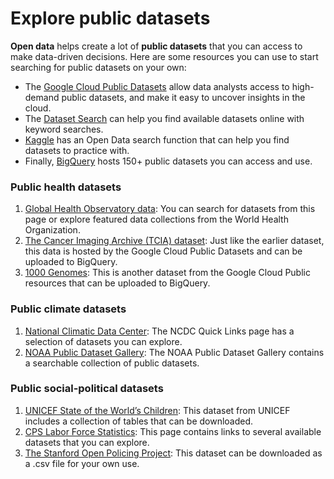 # Explore public datasets

**Open data** helps create a lot of **public datasets** that you can access to make data-driven decisions. Here are some resources you can use to start searching for public datasets on your own:

* The [Google Cloud Public Datasets](https://cloud.google.com/public-datasets "This link takes you to the Google Cloud Public Datasets site.") allow data analysts access to high-demand public datasets, and make it easy to uncover insights in the cloud.
* The [Dataset Search](https://datasetsearch.research.google.com/ "This link takes you to Google's dataset search engine.") can help you find available datasets online with keyword searches.
* [Kaggle](https://www.kaggle.com/datasets?utm_medium=paid&utm_source=google.com+search&utm_campaign=datasets&gclid=CjwKCAiAt9z-BRBCEiwA_bWv-L6PpACh6RzmrJjQjmNGCCE7kky1FCtc6Jf1qld-4NwDMYL0WsUyxBoCdwAQAvD_BwE "This link takes you to the Kaggle Datasets page where you can explore, analyze, and share data.") has an Open Data search function that can help you find datasets to practice with.
* Finally, [BigQuery](https://cloud.google.com/bigquery/public-data "This link takes you to the BigQuery public datasets documentation.") hosts 150+ public datasets you can access and use.

### **Public health datasets**

1. [Global Health Observatory data](https://www.who.int/data/collections "This link takes you to the World Health Organization's data collections site."): You can search for datasets from this page or explore featured data collections from the World Health Organization.
2. [The Cancer Imaging Archive (TCIA) dataset](https://cloud.google.com/healthcare/docs/resources/public-datasets/tcia "This link takes you to the Google Cloud Cancer Imaging Archive (TCIA) overview page."): Just like the earlier dataset, this data is hosted by the Google Cloud Public Datasets and can be uploaded to BigQuery.
3. [1000 Genomes](https://cloud.google.com/life-sciences/docs/resources/public-datasets/1000-genomes "This link takes you to the Google Cloud Life Sciences 1000 Genomes project page."): This is another dataset from the Google Cloud Public resources that can be uploaded to BigQuery.

### **Public climate datasets**

1. [National Climatic Data Center](https://www.ncei.noaa.gov/products "Natonal Climate Data Center Link"): The NCDC Quick Links page has a selection of datasets you can explore.
2. [NOAA Public Dataset Gallery](https://www.climate.gov/maps-data/datasets "This link takes you to a NOAA dataset gallery from climate.gov."): The NOAA Public Dataset Gallery contains a searchable collection of public datasets.

### **Public social-political datasets**

1. [UNICEF State of the World’s Children](https://data.unicef.org/resources/dataset/sowc-2019-statistical-tables/ "This link takes you to statistical tables for children's health published by Unicef."): This dataset from UNICEF includes a collection of tables that can be downloaded.
2. [CPS Labor Force Statistics](https://www.bls.gov/cps/tables.htm "This link takes you to the U.S. Bureau of Labor Statistics page."): This page contains links to several available datasets that you can explore.
3. [The Stanford Open Policing Project](https://openpolicing.stanford.edu/ "This link takes you to the Stanford open policing project page and datasets."): This dataset can be downloaded as a .csv file for your own use.
